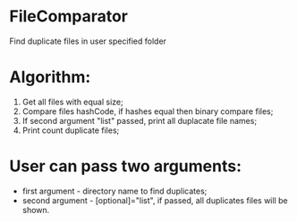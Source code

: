 # FileComparator
Find duplicate files in user specified folder

# Algorithm:
1. Get all files with equal size;
2. Compare files hashCode, if hashes equal then binary compare files;
3. If second argument "list" passed, print all duplacate file names;
4. Print count duplicate files;

# User can pass two arguments:
- first argument - directory name to find duplicates;
- second argument - [optional]="list", if passed, all duplicates files will be shown.
